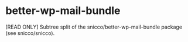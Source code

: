 # better-wp-mail-bundle
[READ ONLY] Subtree split of the snicco/better-wp-mail-bundle package (see snicco/snicco).
